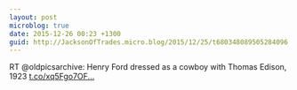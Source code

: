 ```yaml
---
layout: post
microblog: true
date: 2015-12-26 00:23 +1300
guid: http://JacksonOfTrades.micro.blog/2015/12/25/t680348089505284096.html
---
```

RT @oldpicsarchive: Henry Ford dressed as a cowboy with Thomas Edison, 1923 [t.co/xq5Fgo7OF...](https://t.co/xq5Fgo7OFG)

